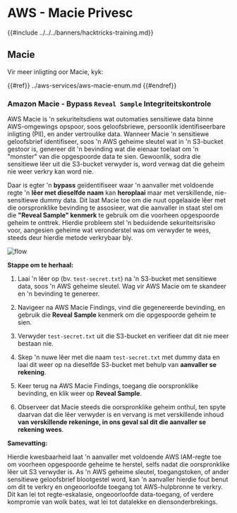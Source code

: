 # AWS - Macie Privesc

{{#include ../../../banners/hacktricks-training.md}}

## Macie

Vir meer inligting oor Macie, kyk:

{{#ref}}
../aws-services/aws-macie-enum.md
{{#endref}}

### Amazon Macie - Bypass `Reveal Sample` Integriteitskontrole

AWS Macie is 'n sekuriteitsdiens wat outomaties sensitiewe data binne AWS-omgewings opspoor, soos geloofsbriewe, persoonlik identifiseerbare inligting (PII), en ander vertroulike data. Wanneer Macie 'n sensitiewe geloofsbrief identifiseer, soos 'n AWS geheime sleutel wat in 'n S3-bucket gestoor is, genereer dit 'n bevinding wat die eienaar toelaat om 'n "monster" van die opgespoorde data te sien. Gewoonlik, sodra die sensitiewe lêer uit die S3-bucket verwyder is, word verwag dat die geheim nie weer verkry kan word nie.

Daar is egter 'n **bypass** geïdentifiseer waar 'n aanvaller met voldoende regte 'n **lêer met dieselfde naam** kan **heroplaai** maar met verskillende, nie-sensitiewe dummy data. Dit laat Macie toe om die nuut opgelaaide lêer met die oorspronklike bevinding te assosieer, wat die aanvaller in staat stel om die **"Reveal Sample" kenmerk** te gebruik om die voorheen opgespoorde geheim te onttrek. Hierdie probleem stel 'n beduidende sekuriteitsrisiko voor, aangesien geheime wat veronderstel was om verwyder te wees, steeds deur hierdie metode verkrybaar bly.

![flow](https://github.com/user-attachments/assets/7b83f2d3-1690-41f1-98cc-05ccd0154a66)

**Stappe om te herhaal:**

1. Laai 'n lêer op (bv. `test-secret.txt`) na 'n S3-bucket met sensitiewe data, soos 'n AWS geheime sleutel. Wag vir AWS Macie om te skandeer en 'n bevinding te genereer.

2. Navigeer na AWS Macie Findings, vind die gegenereerde bevinding, en gebruik die **Reveal Sample** kenmerk om die opgespoorde geheim te sien.

3. Verwyder `test-secret.txt` uit die S3-bucket en verifieer dat dit nie meer bestaan nie.

4. Skep 'n nuwe lêer met die naam `test-secret.txt` met dummy data en laai dit weer op na dieselfde S3-bucket met behulp van **aanvaller se rekening**.

5. Keer terug na AWS Macie Findings, toegang die oorspronklike bevinding, en klik weer op **Reveal Sample**.

6. Observeer dat Macie steeds die oorspronklike geheim onthul, ten spyte daarvan dat die lêer verwyder is en vervang is met verskillende inhoud **van verskillende rekeninge, in ons geval sal dit die aanvaller se rekening wees**.

**Samevatting:**

Hierdie kwesbaarheid laat 'n aanvaller met voldoende AWS IAM-regte toe om voorheen opgespoorde geheime te herstel, selfs nadat die oorspronklike lêer uit S3 verwyder is. As 'n AWS geheime sleutel, toegangstoken, of ander sensitiewe geloofsbrief blootgestel word, kan 'n aanvaller hierdie fout benut om dit te verkry en ongeoorloofde toegang tot AWS-hulpbronne te verkry. Dit kan lei tot regte-eskalasie, ongeoorloofde data-toegang, of verdere kompromie van wolk bates, wat lei tot datalekke en diensonderbrekings.
